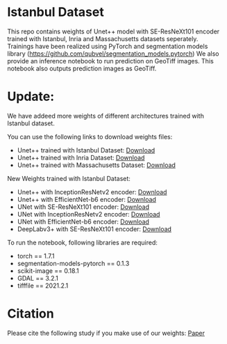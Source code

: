 # Istanbul Dataset

This repo contains weights of Unet++ model with SE-ResNeXt101 encoder trained with Istanbul, Inria and Massachusetts datasets seperately.
Trainings have been realized using PyTorch and segmentation models library (https://github.com/qubvel/segmentation_models.pytorch)
We also provide an inference notebook to run prediction on GeoTiff images. This notebook also outputs prediction images as GeoTiff.

# Update:
We have addeed more weights of different architectures trained with Istanbul dataset.

You can use the following links to download weights files:
- Unet++ trained with Istanbul Dataset: [Download](https://drive.google.com/file/d/1ue3w5UqLgd3e0nKfNIl4QmgswzA2wtRt/view?usp=sharing)
- Unet++ trained with Inria Dataset: [Download](https://drive.google.com/file/d/17SClh43guLZACAVOgnN4huhm7FCA0-OB/view?usp=sharing)
- Unet++ trained with Massachusetts Dataset: [Download](https://drive.google.com/file/d/1ZJfTTU92vPgKPUD0CT_93e3_vuohEhSp/view?usp=sharing)

New Weights trained with Istanbul Dataset:
- Unet++ with InceptionResNetv2 encoder: [Download](https://drive.google.com/file/d/1Fnegirgyhh9kuMGzXsBVCWLUavSOvYd7/view?usp=sharing)
- Unet++ with EfficientNet-b6 encoder: [Download](https://drive.google.com/file/d/1gPJkQjnVTr-4R8dwi6RdTDFbhB2UtcJJ/view?usp=sharing)
- UNet with SE-ResNeXt101 encoder: [Download](https://drive.google.com/file/d/1TUBiFYq_BI4N6iNtMcLuIK0GsGtyAw6f/view?usp=sharing)
- UNet with InceptionResNetv2 encoder: [Download](https://drive.google.com/file/d/14p0XaGcnqi45_yL1OgTzNSNsK7Y4Mwr-/view?usp=sharing)
- UNet with EfficientNet-b6 encoder: [Download](https://drive.google.com/file/d/1zkHMfWW07qrr_jLSyztrFR0kd-GKGIr7/view?usp=sharing)
- DeepLabv3+ with SE-ResNeXt101 encoder: [Download](https://drive.google.com/file/d/1Rh65zOo26Eilkeb_Zf_ZoSFfBEuuIhtx/view?usp=sharing)

To run the notebook, following libraries are required:
- torch == 1.7.1
- segmentation-models-pytorch == 0.1.3
- scikit-image == 0.18.1
- GDAL == 3.2.1
- tifffile == 2021.2.1

# Citation

Please cite the following study if you make use of our weights: [Paper](https://doi.org/10.1016/j.eswa.2022.117346)
